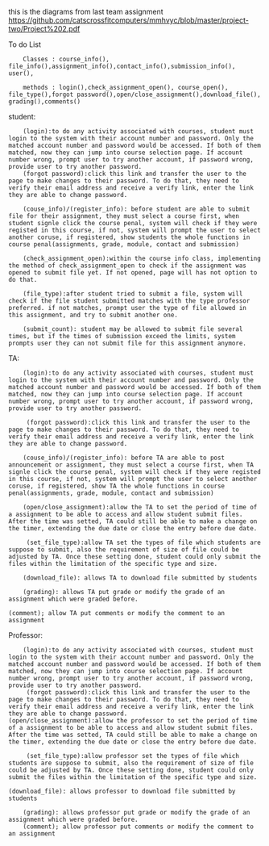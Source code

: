 this is the diagrams from last team assignment https://github.com/catscrossfitcomputers/mmhvyc/blob/master/project-two/Project%202.pdf

To do List

        Classes : course_info(), file_info(),assignment_info(),contact_info(),submission_info(), user(),

        methods : login(),check_assignment_open(), course_open(), file_type(),forgot password(),open/close_assignment(),download_file(), grading(),comments()

student:

        (login):to do any activity associated with courses, student must login to the system with their account number and password. Only the matched account number and password would be accessed. If both of them matched, now they can jump into course selection page. If account number wrong, prompt user to try another account, if password wrong, provide user to try another password.
        (forgot password):click this link and transfer the user to the page to make changes to their password. To do that, they need to verify their email address and receive a verify link, enter the link they are able to change password.

        (couse_info)/(register_info): before student are able to submit file for their assignment, they must select a course first, when student signle click the course penal, system will check if they were registed in this course, if not, system will prompt the user to select another coruse, if registered, show students the whole functions in course penal(assignments, grade, module, contact and submission)

        (check_assignment_open):within the course info class, implementing the method of check_assignment_open to check if the assignment was opened to submit file yet. If not opened, page will has not option to do that.

        (file_type):after student tried to submit a file, system will check if the file student submitted matches with the type professor preferred. if not matches, prompt user the type of file allowed in this assignment, and try to submit another one.

        (submit_count): student may be allowed to submit file several times, but if the times of submission exceed the limits, system prompts user they can not submit file for this assignment anymore.


TA:

        (login):to do any activity associated with courses, student must login to the system with their account number and password. Only the matched account number and password would be accessed. If both of them matched, now they can jump into course selection page. If account number wrong, prompt user to try another account, if password wrong, provide user to try another password.

         (forgot password):click this link and transfer the user to the page to make changes to their password. To do that, they need to verify their email address and receive a verify link, enter the link they are able to change password.

        (couse_info)/(register_info): before TA are able to post announcement or assignment, they must select a course first, when TA signle click the course penal, system will check if they were registed in this course, if not, system will prompt the user to select another coruse, if registered, show TA the whole functions in course penal(assignments, grade, module, contact and submission)

        (open/close_assignment):allow the TA to set the period of time of a assignment to be able to access and allow student submit files. After the time was setted, TA could still be able to make a change on the timer, extending the due date or close the entry before due date.
        
         (set_file_type):allow TA set the types of file which students are suppose to submit, also the requirement of size of file could be adjusted by TA. Once these setting done, student could only submit the files within the limitation of the specific type and size.

        (download_file): allows TA to download file submitted by students

        (grading): allows TA put grade or modify the grade of an assignment which were graded before.
                                                                                                                                                             (comment); allow TA put comments or modify the comment to an assignment

Professor:

        (login):to do any activity associated with courses, student must login to the system with their account number and password. Only the matched account number and password would be accessed. If both of them matched, now they can jump into course selection page. If account number wrong, prompt user to try another account, if password wrong, provide user to try another password.                                                              
         (forgot password):click this link and transfer the user to the page to make changes to their password. To do that, they need to verify their email address and receive a verify link, enter the link they are able to change password.                                                                                                                                                                                     (open/close_assignment):allow the professor to set the period of time of a assignment to be able to access and allow student submit files. After the time was setted, TA could still be able to make a change on the timer, extending the due date or close the entry before due date.    
         
         (set_file_type):allow professor set the types of file which students are suppose to submit, also the requirement of size of file could be adjusted by TA. Once these setting done, student could only submit the files within the limitation of the specific type and size.
                                                                                                                                                 (download_file): allows professor to download file submitted by students

        (grading): allows professor put grade or modify the grade of an assignment which were graded before.                                         
        (comment); allow professor put comments or modify the comment to an assignment
